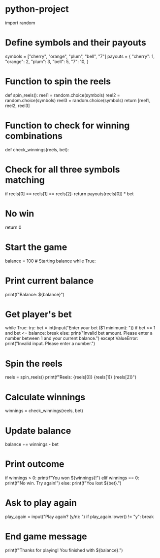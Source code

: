 # python-project
import random

# Define symbols and their payouts
symbols = ["cherry", "orange", "plum", "bell", "7"]
payouts = {
    "cherry": 1,
    "orange": 2,
    "plum": 3,
    "bell": 5,
    "7": 10,
}

# Function to spin the reels
def spin_reels():
  reel1 = random.choice(symbols)
  reel2 = random.choice(symbols)
  reel3 = random.choice(symbols)
  return [reel1, reel2, reel3]

# Function to check for winning combinations
def check_winnings(reels, bet):
  # Check for all three symbols matching
  if reels[0] == reels[1] == reels[2]:
    return payouts[reels[0]] * bet
  # No win
  return 0

# Start the game
balance = 100  # Starting balance
while True:
  # Print current balance
  print(f"Balance: ${balance}")

  # Get player's bet
  while True:
    try:
      bet = int(input("Enter your bet ($1 minimum): "))
      if bet >= 1 and bet <= balance:
        break
      else:
        print("Invalid bet amount. Please enter a number between 1 and your current balance.")
    except ValueError:
      print("Invalid input. Please enter a number.")

  # Spin the reels
  reels = spin_reels()
  print(f"Reels: {reels[0]} {reels[1]} {reels[2]}")

  # Calculate winnings
  winnings = check_winnings(reels, bet)

  # Update balance
  balance += winnings - bet

  # Print outcome
  if winnings > 0:
    print(f"You won ${winnings}!")
  elif winnings == 0:
    print(f"No win. Try again!")
  else:
    print(f"You lost ${bet}.")

  # Ask to play again
  play_again = input("Play again? (y/n): ")
  if play_again.lower() != "y":
    break

# End game message
print(f"Thanks for playing! You finished with ${balance}.")
